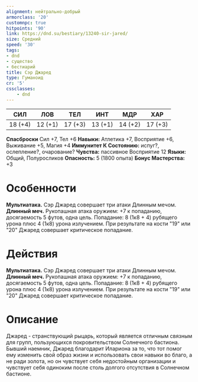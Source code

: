 ```yaml
---
alignment: нейтрально-добрый
armorclass: '20'
customnpc: true
hitpoints: '90'
link: https://dnd.su/bestiary/13240-sir-jared/
size: Средний
speed: '30'
tags:
- dnd
- существо
- бестиарий
title: Сэр Джаред
type: Гуманоид
cr: '5'
cssclasses:
    - dnd
---
```



| СИЛ | ЛОВ | ТЕЛ | ИНТ | МДР | ХАР |
|---|---|---|---|---|---|
| 18 (+4) | 12 (+1) | 17 (+3) | 13 (+1) | 14 (+2) | 17 (+3) |
**Спасброски** Сил +7, Тел +6
**Навыки:** Атлетика +7, Восприятие +6, Выживание +5, Магия +4
**Иммунитет К Состоянию:** испуг?, ослепление?, очарование?
**Чувства:** пассивное Восприятие 12
**Языки:** Общий, Полуросликов
**Опасность:** 5 (1800 опыта)
**Бонус Мастерства:** +3


# Особенности
**Мультиатака.** Сэр Джаред совершает три атаки Длинным мечом.
**Длинный меч.** Рукопашная атака оружием: +7 к попаданию, досягаемость 5 футов, одна цель. Попадание: 8 (1к8 + 4) рубящего урона плюс 4 (1к8) урона излучением. При результате на кости "19" или "20" Джаред совершает критическое попадание.


# Действия
**Мультиатака.** Сэр Джаред совершает три атаки Длинным мечом.
**Длинный меч.** Рукопашная атака оружием: +7 к попаданию, досягаемость 5 футов, одна цель. Попадание: 8 (1к8 + 4) рубящего урона плюс 4 (1к8) урона излучением. При результате на кости "19" или "20" Джаред совершает критическое попадание.


# Описание
Джаред - странствующий рыцарь, который является отличным связным для групп, пользующихся покровительством Солнечного бастиона. Бывший наемник, Джаред благодарит Илариона за то, что тот помог ему изменить свой образ жизни и использовать свои навыки во благо, а не ради золота, но он чувствует себя недостойным организации и чувствует себя одиноким после столь долгого отсутствия в Солнечном бастионе.